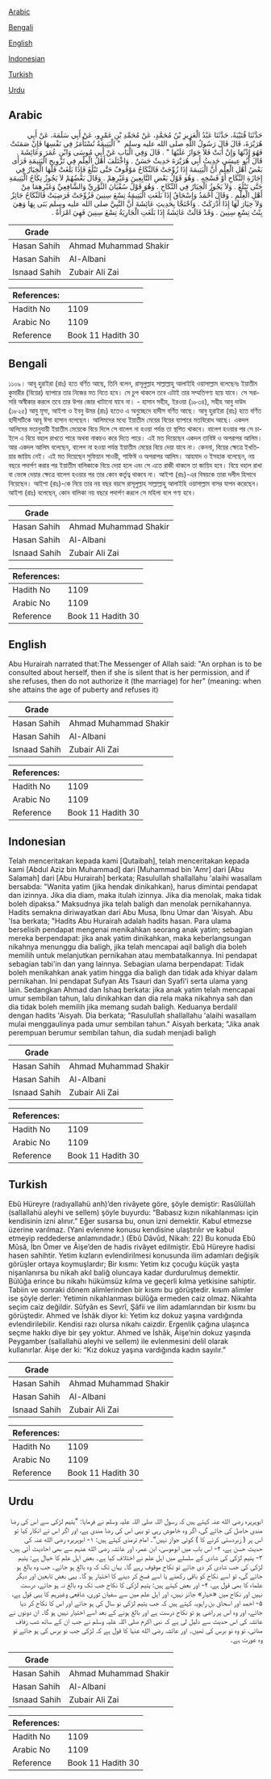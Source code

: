 [Arabic](#arabic)

[Bengali](#bengali)

[English](#english)

[Indonesian](#indonesian)

[Turkish](#turkish)

[Urdu](#urdu)

## Arabic


<div dir="rtl" lang="ar" style={{fontSize:'larger',backgroundColor:'#f8f9fa',padding:20}}>
حَدَّثَنَا قُتَيْبَةُ، حَدَّثَنَا عَبْدُ الْعَزِيزِ بْنُ مُحَمَّدٍ، عَنْ مُحَمَّدِ بْنِ عَمْرٍو، عَنْ أَبِي سَلَمَةَ، عَنْ أَبِي هُرَيْرَةَ، قَالَ قَالَ رَسُولُ اللَّهِ صلى الله عليه وسلم ‏ "‏ الْيَتِيمَةُ تُسْتَأْمَرُ فِي نَفْسِهَا فَإِنْ صَمَتَتْ فَهُوَ إِذْنُهَا وَإِنْ أَبَتْ فَلاَ جَوَازَ عَلَيْهَا ‏"‏ ‏.‏ قَالَ وَفِي الْبَابِ عَنْ أَبِي مُوسَى وَابْنِ عُمَرَ وَعَائِشَةَ ‏.‏ قَالَ أَبُو عِيسَى حَدِيثُ أَبِي هُرَيْرَةَ حَدِيثٌ حَسَنٌ ‏.‏ وَاخْتَلَفَ أَهْلُ الْعِلْمِ فِي تَزْوِيجِ الْيَتِيمَةِ فَرَأَى بَعْضُ أَهْلِ الْعِلْمِ أَنَّ الْيَتِيمَةَ إِذَا زُوِّجَتْ فَالنِّكَاحُ مَوْقُوفٌ حَتَّى تَبْلُغَ فَإِذَا بَلَغَتْ فَلَهَا الْخِيَارُ فِي إِجَازَةِ النِّكَاحِ أَوْ فَسْخِهِ ‏.‏ وَهُوَ قَوْلُ بَعْضِ التَّابِعِينَ وَغَيْرِهِمْ ‏.‏ وَقَالَ بَعْضُهُمْ لاَ يَجُوزُ نِكَاحُ الْيَتِيمَةِ حَتَّى تَبْلُغَ ‏.‏ وَلاَ يَجُوزُ الْخِيَارُ فِي النِّكَاحِ ‏.‏ وَهُوَ قَوْلُ سُفْيَانَ الثَّوْرِيِّ وَالشَّافِعِيِّ وَغَيْرِهِمَا مِنْ أَهْلِ الْعِلْمِ ‏.‏ وَقَالَ أَحْمَدُ وَإِسْحَاقُ إِذَا بَلَغَتِ الْيَتِيمَةُ تِسْعَ سِنِينَ فَزُوِّجَتْ فَرَضِيَتْ فَالنِّكَاحُ جَائِزٌ وَلاَ خِيَارَ لَهَا إِذَا أَدْرَكَتْ ‏.‏ وَاحْتَجَّا بِحَدِيثِ عَائِشَةَ أَنَّ النَّبِيَّ صلى الله عليه وسلم بَنَى بِهَا وَهِيَ بِنْتُ تِسْعِ سِنِينَ ‏.‏ وَقَدْ قَالَتْ عَائِشَةُ إِذَا بَلَغَتِ الْجَارِيَةُ تِسْعَ سِنِينَ فَهِيَ امْرَأَةٌ ‏.‏
</div>
<div style={{backgroundColor:'#f8f9fa',padding:20, marginBottom: 10}}><table> <thead> <tr> <th>Grade</th> <th></th> </tr> </thead> <tbody> <tr><td>Hasan Sahih</td><td>Ahmad Muhammad Shakir</td></tr><tr><td>Hasan Sahih</td><td>Al-Albani</td></tr><tr><td>Isnaad Sahih</td><td>Zubair Ali Zai</td></tr></tbody></table><table> <thead> <tr> <th>References:</th> <th></th> </tr> </thead> <tbody><tr><td>Hadith No</td><td>1109</td></tr><tr><td>Arabic No</td><td>1109</td></tr><tr><td>Reference</td><td>Book 11 Hadith 30</td></tr></tbody></table></div>

## Bengali


<div dir="ltr" lang="bn" style={{fontSize:'larger',backgroundColor:'#f8f9fa',padding:20}}>
১১০৯। আবূ হুরাইরা (রাঃ) হতে বর্ণিত আছে, তিনি বলেন, রাসূলুল্লাহ সাল্লাল্লাহু আলাইহি ওয়াসাল্লাম বলেছেনঃ ইয়াতীম কুমারীর (বিয়ের) ব্যাপারে তার নিজের মত নিতে হবে। সে চুপ থাকলে তবে এটাই তার সম্মতিগণ্য হয়ে যাবে। সে সরাসরি অস্বীকার করলে তবে তার উপর জোর খাটানো যাবে না। - হাসান সহীহ, ইরওয়া (১৮৩৪), সহীহ আবু দাউদ (১৮২৫) আবু মূসা, আইশা ও ইবনু উমর (রাঃ) হতেও এ অনুচ্ছেদে হাদীস বর্ণিত আছে। আবু হুরাইরা (রাঃ) হতে বর্ণিত হাদীসটিকে আবূ ঈসা হাসান বলেছেন। আলিমদের মধ্যে ইয়াতীম মেয়ের বিয়ের ব্যাপারে মতবিরোধ আছে। একদল আলিমের মতানুযায়ী ইয়াতীম মেয়েকে বিয়ে দিলে সে বালেগ না হওয়া পর্যন্ত তা স্থগিত থাকবে। বালেগ হওয়ার পর সে চাইলে এ বিয়ে বহাল রাখতে পারে অথবা নাকচও করে দিতে পারে। এই মত দিয়েছেন একদল তাবিঈ ও অপরাপর আলিম। আর একদল আলিম বলেছেন, বালেগ না হওয়া পর্যন্ত ইয়াতীম মেয়ের বিয়ে দেয়া যাবে না। কেননা, বিয়ের ক্ষেত্রে ইখতিয়ার জায়িয নেই। এই মত দিয়েছেন সুফিয়ান সাওরী, শাফিঈ ও অপরাপর আলিম। আহমাদ ও ইসহাক বলেছেন, নয় বছরে পদার্পণ করার পর ইয়াতীম বালিকাকে বিয়ে দেয়া হলে এবং সে এতে রাজী থাকলে তা জায়িয হবে। বিয়ে বহাল রাখা বা ভেঙ্গে দেয়ার ক্ষেত্রে বালেগ হওয়ার পর তার কোন কর্তৃত্ব থাকবে না। আইশা (রাঃ)-এর বিষয়কে তারা দলীল হিসাবে নিয়েছেন। আইশা (রাঃ)-কে নিয়ে তার নয় বছর বয়সে রাসূলুল্লাহ সাল্লাল্লাহু আলাইহি ওয়াসাল্লাম বাসর যাপন করেছেন। আইশা (রাঃ) বলেছেন, কোন বালিকা নয় বছরে পদার্পণ করলে সে মহিলা বলে গণ্য হবে।
</div>
<div style={{backgroundColor:'#f8f9fa',padding:20, marginBottom: 10}}><table> <thead> <tr> <th>Grade</th> <th></th> </tr> </thead> <tbody> <tr><td>Hasan Sahih</td><td>Ahmad Muhammad Shakir</td></tr><tr><td>Hasan Sahih</td><td>Al-Albani</td></tr><tr><td>Isnaad Sahih</td><td>Zubair Ali Zai</td></tr></tbody></table><table> <thead> <tr> <th>References:</th> <th></th> </tr> </thead> <tbody><tr><td>Hadith No</td><td>1109</td></tr><tr><td>Arabic No</td><td>1109</td></tr><tr><td>Reference</td><td>Book 11 Hadith 30</td></tr></tbody></table></div>

## English


<div dir="ltr" lang="en" style={{fontSize:'larger',backgroundColor:'#f8f9fa',padding:20}}>
Abu Hurairah narrated that:The Messenger of Allah said: "An orphan is to be consulted about herself, then if she is silent that is her permission, and if she refuses, then do not authorize it (the marriage) for her" (meaning: when she attains the age of puberty and refuses it)
</div>
<div style={{backgroundColor:'#f8f9fa',padding:20, marginBottom: 10}}><table> <thead> <tr> <th>Grade</th> <th></th> </tr> </thead> <tbody> <tr><td>Hasan Sahih</td><td>Ahmad Muhammad Shakir</td></tr><tr><td>Hasan Sahih</td><td>Al-Albani</td></tr><tr><td>Isnaad Sahih</td><td>Zubair Ali Zai</td></tr></tbody></table><table> <thead> <tr> <th>References:</th> <th></th> </tr> </thead> <tbody><tr><td>Hadith No</td><td>1109</td></tr><tr><td>Arabic No</td><td>1109</td></tr><tr><td>Reference</td><td>Book 11 Hadith 30</td></tr></tbody></table></div>

## Indonesian


<div dir="ltr" lang="id" style={{fontSize:'larger',backgroundColor:'#f8f9fa',padding:20}}>
Telah menceritakan kepada kami [Qutaibah], telah menceritakan kepada kami [Abdul Aziz bin Muhammad] dari [Muhammad bin 'Amr] dari [Abu Salamah] dari [Abu Hurairah] berkata; Rasulullah shallallahu 'alaihi wasallam bersabda: "Wanita yatim (jika hendak dinikahkan), harus dimintai pendapat dan izinnya. Jika dia diam, maka itulah izinnya. Jika dia menolak, maka tidak boleh dipaksa." Maksudnya jika telah baligh dan menolak pernikahannya. Hadits semakna diriwayatkan dari Abu Musa, Ibnu Umar dan 'Aisyah. Abu 'Isa berkata; "Hadits Abu Hurairah adalah hadits hasan. Para ulama berselisih pendapat mengenai menikahkan seorang anak yatim; sebagian mereka berpendapat: jika anak yatim dinikahkan, maka keberlangsungan nikahnya menunggu dia baligh, jika telah mencapai aqil baligh dia boleh memilih untuk melanjutkan pernikahan atau membatalkannya. Ini pendapat sebagian tabi'in dan yang lainnya. Sebagian ulama berpendapat: Tidak boleh menikahkan anak yatim hingga dia baligh dan tidak ada khiyar dalam pernikahan. Ini pendapat Sufyan Ats Tsauri dan Syafi'i serta ulama yang lain. Sedangkan Ahmad dan Ishaq berkata: jika anak yatim telah mencapai umur sembilan tahun, lalu dinikahkan dan dia rela maka nikahnya sah dan dia tidak boleh memilih jika memang sudah baligh. Keduanya berdalil dengan hadits 'Aisyah. Dia berkata; "Rasulullah shallallahu 'alaihi wasallam mulai menggaulinya pada umur sembilan tahun." Aisyah berkata; "Jika anak perempuan berumur sembilan tahun, dia sudah menjadi baligh
</div>
<div style={{backgroundColor:'#f8f9fa',padding:20, marginBottom: 10}}><table> <thead> <tr> <th>Grade</th> <th></th> </tr> </thead> <tbody> <tr><td>Hasan Sahih</td><td>Ahmad Muhammad Shakir</td></tr><tr><td>Hasan Sahih</td><td>Al-Albani</td></tr><tr><td>Isnaad Sahih</td><td>Zubair Ali Zai</td></tr></tbody></table><table> <thead> <tr> <th>References:</th> <th></th> </tr> </thead> <tbody><tr><td>Hadith No</td><td>1109</td></tr><tr><td>Arabic No</td><td>1109</td></tr><tr><td>Reference</td><td>Book 11 Hadith 30</td></tr></tbody></table></div>

## Turkish


<div dir="ltr" lang="tr" style={{fontSize:'larger',backgroundColor:'#f8f9fa',padding:20}}>
Ebû Hüreyre (radıyallahü anh)’den rivâyete göre, şöyle demiştir: Rasûlüllah (sallallahü aleyhi ve sellem) şöyle buyurdu: “Babasız kızın nikahlanması için kendisinin izni alınır.” Eğer susarsa bu, onun izni demektir. Kabul etmezse üzerine varılmaz. (Yani evlenme konusu kendisine ulaştırılır ve kabul etmeyip reddederse anlamındadır.) (Ebû Dâvûd, Nikah: 22) Bu konuda Ebû Mûsâ, İbn Ömer ve Âişe’den de hadis rivâyet edilmiştir. Ebû Hüreyre hadisi hasen sahihtir. Yetim kızların evlendirilmesi konusunda ilim adamları değişik görüşler ortaya koymuşlardır; Bir kısmı: Yetim kız çocuğu küçük yaşta nişanlanırsa bu nikah akıl baliğ oluncaya kadar durdurulmuş demektir. Bülûğa erince bu nikahı hükümsüz kılma ve geçerli kılma yetkisine sahiptir. Tabiin ve sonraki dönem alimlerinden bir kısmı bu görüştedir. kısım alimler ise şöyle derler: Yetimin nikahlanması bülûğa ermeden caiz olmaz. Nikahta seçim caiz değildir. Sûfyân es Sevrî, Şâfii ve ilim adamlarından bir kısmı bu görüştedir. Ahmed ve İshâk diyor ki: Yetim kız dokuz yaşına vardığında evlendirilebilir. Kendisi razı olursa nikahı caizdir. Ergenlik çağına ulaşınca seçme hakkı diye bir şey yoktur. Ahmed ve İshâk, Âişe’nin dokuz yaşında Peygamber (sallallahü aleyhi ve sellem) ile evlenmesini delil olarak kullanırlar. Âişe der ki: “Kız dokuz yaşına vardığında kadın sayılır.”
</div>
<div style={{backgroundColor:'#f8f9fa',padding:20, marginBottom: 10}}><table> <thead> <tr> <th>Grade</th> <th></th> </tr> </thead> <tbody> <tr><td>Hasan Sahih</td><td>Ahmad Muhammad Shakir</td></tr><tr><td>Hasan Sahih</td><td>Al-Albani</td></tr><tr><td>Isnaad Sahih</td><td>Zubair Ali Zai</td></tr></tbody></table><table> <thead> <tr> <th>References:</th> <th></th> </tr> </thead> <tbody><tr><td>Hadith No</td><td>1109</td></tr><tr><td>Arabic No</td><td>1109</td></tr><tr><td>Reference</td><td>Book 11 Hadith 30</td></tr></tbody></table></div>

## Urdu


<div dir="rtl" lang="ur" style={{fontSize:'larger',backgroundColor:'#f8f9fa',padding:20}}>
ابوہریرہ رضی الله عنہ کہتے ہیں کہ رسول اللہ صلی اللہ علیہ وسلم نے فرمایا: ”یتیم لڑکی سے اس کی رضا مندی حاصل کی جائے گی، اگر وہ خاموش رہی تو یہی اس کی رضا مندی ہے، اور اگر اس نے انکار کیا تو اس پر ( زبردستی کرنے کا ) کوئی جواز نہیں“۔ امام ترمذی کہتے ہیں: ۱- ابوہریرہ رضی الله عنہ کی حدیث حسن ہے، ۲- اس باب میں ابوموسیٰ، ابن عمر، اور عائشہ رضی الله عنہم سے بھی احادیث آئی ہیں، ۳- یتیم لڑکی کی شادی کے سلسلے میں اہل علم نے اختلاف کیا ہے۔ بعض اہل علم کا خیال ہے: یتیم لڑکی کی جب شادی کر دی جائے تو نکاح موقوف رہے گا۔ یہاں تک کہ وہ بالغ ہو جائے۔ جب وہ بالغ ہو جائے گی، تو اسے نکاح کو باقی رکھنے یا اسے فسخ کر دینے کا اختیار ہو گا۔ یہی بعض تابعین اور دیگر علماء کا بھی قول ہے، ۴- اور بعض کہتے ہیں: یتیم لڑکی کا نکاح جب تک وہ بالغ نہ ہو جائے، درست نہیں اور نکاح میں «خیار» جائز نہیں، اور اہل علم میں سے سفیان ثوری، شافعی وغیرہم کا یہی قول ہے، ۵- احمد اور اسحاق بن راہویہ کہتے ہیں کہ جب یتیم لڑکی نو سال کی ہو جائے اور اس کا نکاح کر دیا جائے، اور وہ اس پر راضی ہو تو نکاح درست ہے اور بالغ ہونے کے بعد اسے اختیار نہیں ہو گا۔ ان دونوں نے عائشہ کی اس حدیث سے دلیل لی ہے کہ نبی اکرم صلی اللہ علیہ وسلم نے جب ان کے ساتھ شب زفاف منائی، تو وہ نو برس کی تھیں۔ اور عائشہ رضی الله عنہا کا قول ہے کہ لڑکی جب نو برس کی ہو جائے تو وہ عورت ہے۔
</div>
<div style={{backgroundColor:'#f8f9fa',padding:20, marginBottom: 10}}><table> <thead> <tr> <th>Grade</th> <th></th> </tr> </thead> <tbody> <tr><td>Hasan Sahih</td><td>Ahmad Muhammad Shakir</td></tr><tr><td>Hasan Sahih</td><td>Al-Albani</td></tr><tr><td>Isnaad Sahih</td><td>Zubair Ali Zai</td></tr></tbody></table><table> <thead> <tr> <th>References:</th> <th></th> </tr> </thead> <tbody><tr><td>Hadith No</td><td>1109</td></tr><tr><td>Arabic No</td><td>1109</td></tr><tr><td>Reference</td><td>Book 11 Hadith 30</td></tr></tbody></table></div>